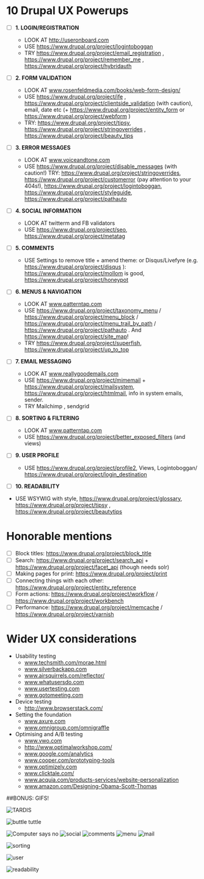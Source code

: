 # 10 Drupal UX Powerups

 
- [ ] **1.  LOGIN/REGISTRATION**
  - LOOK AT http://useronboard.com
  - USE https://www.drupal.org/project/logintoboggan
  - TRY https://www.drupal.org/project/email_registration , https://www.drupal.org/project/remember_me , https://www.drupal.org/project/hybridauth



- [ ] **2.  FORM VALIDATION**
  - LOOK AT www.rosenfeldmedia.com/books/web-form-design/
  - USE https://www.drupal.org/project/ife , https://www.drupal.org/project/clientside_validation (with caution), email, date etc (+ https://www.drupal.org/project/entity_form or https://www.drupal.org/project/webform )
  - TRY: https://www.drupal.org/project/tipsy, https://www.drupal.org/project/stringoverrides , https://www.drupal.org/project/beauty_tips


- [ ] **3.  ERROR MESSAGES**
  - LOOK AT www.voiceandtone.com 
  - USE https://www.drupal.org/project/disable_messages (with caution!)
  TRY: https://www.drupal.org/project/stringoverrides, https://www.drupal.org/project/customerror (pay attention to your 404s!), https://www.drupal.org/project/logintoboggan, https://www.drupal.org/project/styleguide, https://www.drupal.org/project/pathauto


- [ ] **4.  SOCIAL INFORMATION**
  - LOOK AT twitterm and FB validators
  - USE https://www.drupal.org/project/seo, https://www.drupal.org/project/metatag
 
- [ ] **5.  COMMENTS**
  - USE Settings to remove title + amend theme: or Disqus/Livefyre (e.g. https://www.drupal.org/project/disqus ): https://www.drupal.org/project/mollom is good, https://www.drupal.org/project/honeypot

 
- [ ] **6.  MENUS & NAVIGATION**
  - LOOK AT www.patterntap.com
  - USE https://www.drupal.org/project/taxonomy_menu / https://www.drupal.org/project/menu_block / https://www.drupal.org/project/menu_trail_by_path / https://www.drupal.org/project/pathauto . And https://www.drupal.org/project/site_map!
  - TRY https://www.drupal.org/project/superfish, https://www.drupal.org/project/up_to_top
 
- [ ] **7.  EMAIL MESSAGING**
  - LOOK AT www.reallygoodemails.com
  - USE https://www.drupal.org/project/mimemail + https://www.drupal.org/project/mailsystem, https://www.drupal.org/project/htmlmail, info in system emails, sender.
  - TRY Mailchimp , sendgrid

 
- [ ] **8.  SORTING & FILTERING**
  - LOOK AT www.patterntap.com
  - USE https://www.drupal.org/project/better_exposed_filters (and views)
 
- [ ] **9.  USER PROFILE**
  - USE https://www.drupal.org/project/profile2, Views, Logintoboggan/ https://www.drupal.org/project/login_destination
 
- [ ] **10. READABILITY**
- USE WSYWIG with style, https://www.drupal.org/project/glossary, https://www.drupal.org/project/tipsy , https://www.drupal.org/project/beautytips

# Honorable mentions

- [ ] Block titles: https://www.drupal.org/project/block_title
- [ ] Search: https://www.drupal.org/project/search_api + https://www.drupal.org/project/facet_api (though needs solr)
- [ ] Making pages for print: https://www.drupal.org/project/print
- [ ] Connecting things with each other: https://www.drupal.org/project/entity_reference
- [ ] Form actions:  https://www.drupal.org/project/workflow / https://www.drupal.org/project/workbench
- [ ] Performance: https://www.drupal.org/project/memcache / https://www.drupal.org/project/varnish

# Wider UX considerations

- Usability testing
  - www.techsmith.com/morae.html
  - www.silverbackapp.com
  - www.airsquirrels.com/reflector/
  - www.whatusersdo.com
  - www.usertesting.com
  - www.gotomeeting.com
- Device testing
  - http://www.browserstack.com/
- Setting the foundation
  - www.axure.com
  - www.omnigroup.com/omnigraffle
- Optimising and A/B testing
  - www.vwo.com
  - http://www.optimalworkshop.com/
  - www.google.com/analytics
  - www.cooper.com/prototyping-tools
  - www.optimizely.com
  - www.clicktale.com/
  - www.acquia.com/products-services/website-personalization
  - www.amazon.com/Designing-Obama-Scott-Thomas
 
##BONUS: GIFS!

![TARDIS](https://cloud.githubusercontent.com/assets/1223264/6429046/8fca9440-bfb2-11e4-80ff-6ecaa7947730.gif)

![buttle tuttle](https://cloud.githubusercontent.com/assets/1223264/6429040/8fb7471e-bfb2-11e4-8da1-f60c880b0be7.gif) 
 
![Computer says no](https://cloud.githubusercontent.com/assets/1223264/6429045/8fca735c-bfb2-11e4-8484-ffbfacc3c4e7.gif)
![social](https://cloud.githubusercontent.com/assets/1223264/6429044/8fc9f832-bfb2-11e4-983e-d254061f5720.gif)
![comments](https://cloud.githubusercontent.com/assets/1223264/6429047/8fcb1366-bfb2-11e4-8432-938b9359f77a.gif)
![menu](https://cloud.githubusercontent.com/assets/1223264/6429043/8fc81918-bfb2-11e4-8c0d-d5c588bec520.gif)
![mail](https://cloud.githubusercontent.com/assets/1223264/6429039/8fb6b934-bfb2-11e4-908b-55c8a305402d.gif)

![sorting](https://cloud.githubusercontent.com/assets/1223264/6429038/8fb647d8-bfb2-11e4-99c0-d8d4dd095980.gif)

![user](https://cloud.githubusercontent.com/assets/1223264/6429075/46c3ad2a-bfb4-11e4-8c3b-c902fe4b18fe.gif)



![readability](https://cloud.githubusercontent.com/assets/1223264/6429041/8fb75286-bfb2-11e4-923d-678c50457001.gif)


